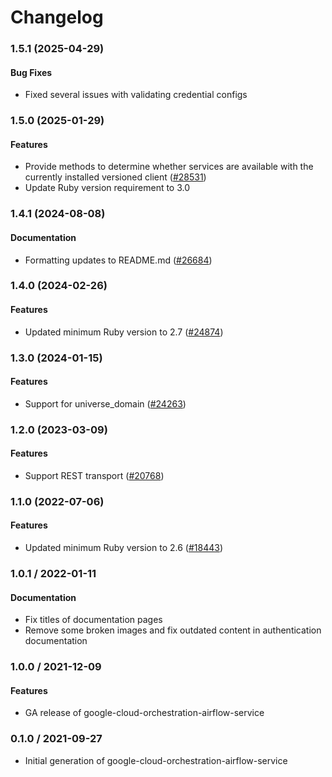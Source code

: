 # Changelog

### 1.5.1 (2025-04-29)

#### Bug Fixes

* Fixed several issues with validating credential configs 

### 1.5.0 (2025-01-29)

#### Features

* Provide methods to determine whether services are available with the currently installed versioned client ([#28531](https://github.com/googleapis/google-cloud-ruby/issues/28531)) 
* Update Ruby version requirement to 3.0 

### 1.4.1 (2024-08-08)

#### Documentation

* Formatting updates to README.md ([#26684](https://github.com/googleapis/google-cloud-ruby/issues/26684)) 

### 1.4.0 (2024-02-26)

#### Features

* Updated minimum Ruby version to 2.7 ([#24874](https://github.com/googleapis/google-cloud-ruby/issues/24874)) 

### 1.3.0 (2024-01-15)

#### Features

* Support for universe_domain ([#24263](https://github.com/googleapis/google-cloud-ruby/issues/24263)) 

### 1.2.0 (2023-03-09)

#### Features

* Support REST transport ([#20768](https://github.com/googleapis/google-cloud-ruby/issues/20768)) 

### 1.1.0 (2022-07-06)

#### Features

* Updated minimum Ruby version to 2.6 ([#18443](https://github.com/googleapis/google-cloud-ruby/issues/18443)) 

### 1.0.1 / 2022-01-11

#### Documentation

* Fix titles of documentation pages
* Remove some broken images and fix outdated content in authentication documentation

### 1.0.0 / 2021-12-09

#### Features

* GA release of google-cloud-orchestration-airflow-service

### 0.1.0 / 2021-09-27

* Initial generation of google-cloud-orchestration-airflow-service
